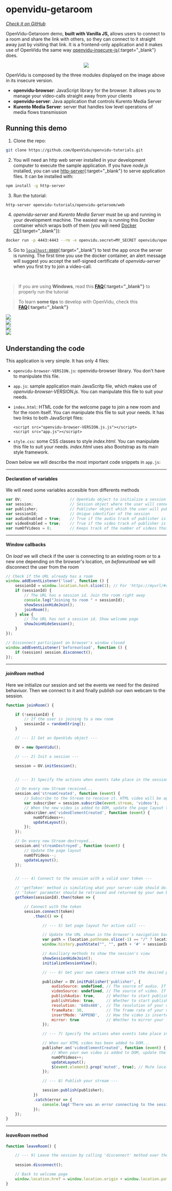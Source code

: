 # openvidu-getaroom
<a href="https://github.com/OpenVidu/openvidu-tutorials/tree/master/openvidu-getaroom" target="_blank"><i class="icon ion-social-github"> Check it on GitHub</i></a>

OpenVidu-Getaroom demo, <strong>built with Vanilla JS, </strong> allows users to connect to a room and share the link with others, so they can connect to it straight away just by visiting that link. It is a frontend-only application and it makes use of OpenVidu the same way [openvidu-insecure-js](/tutorials/openvidu-insecure-js/){:target="_blank"} does.

<p align="center">
  <img  class="img-responsive" src="/img/tutorials/openvidu-getaroom.png">
</p>

OpenVidu is composed by the three modules displayed on the image above in its insecure version.

- **openvidu-browser**: JavaScript library for the browser. It allows you to manage your video-calls straight away from your clients
- **openvidu-server**: Java application that controls Kurento Media Server
- **Kurento Media Server**: server that handles low level operations of media flows transmission

## Running this demo

1) Clone the repo:

```bash
git clone https://github.com/OpenVidu/openvidu-tutorials.git
```

2) You will need an http web server installed in your development computer to execute the sample application. If you have _node.js_ installed, you can use [http-server](https://github.com/indexzero/http-server){:target="_blank"} to serve application files. It can be installed with:

```bash
npm install -g http-server
```

3) Run the tutorial:

```bash
http-server openvidu-tutorials/openvidu-getaroom/web
```

4) _openvidu-server_ and _Kurento Media Server_ must be up and running in your development machine. The easiest way is running this Docker container which wraps both of them (you will need [Docker CE](https://store.docker.com/search?type=edition&offering=community){:target="_blank"}):

```bash
docker run -p 4443:4443 --rm -e openvidu.secret=MY_SECRET openvidu/openvidu-server-kms:2.9.0
```

5) Go to [`localhost:8080`](http://localhost:8080){:target="_blank"} to test the app once the server is running. The first time you use the docker container, an alert message will suggest you accept the self-signed certificate of _openvidu-server_ when you first try to join a video-call.

<br>

> If you are using **Windows**, read this **[FAQ](/troubleshooting/#3-i-am-using-windows-to-run-the-tutorials-develop-my-app-anything-i-should-know){:target="_blank"}** to properly run the tutorial

> To learn **some tips** to develop with OpenVidu, check this **[FAQ](/troubleshooting#2-any-tips-to-make-easier-the-development-of-my-app-with-openvidu){:target="_blank"}**

<div class="row no-margin row-gallery">
	<div class="col-md-6">
		<a data-fancybox="gallery" href="/img/demos/getaroom-index.png">
			<img class="img-responsive" src="/img/demos/getaroom-index.png">
		</a>
	</div>
	<div class="col-md-6">
		<a data-fancybox="gallery" href="/img/demos/getaroom-session-1.png">
			<img class="img-responsive" src="/img/demos/getaroom-session-1.png">
		</a>
	</div>
</div>
<div class="row no-margin row-gallery">
	<div class="col-md-6">
		<a data-fancybox="gallery" href="/img/demos/getaroom-session-6.png">
			<img class="img-responsive" src="/img/demos/getaroom-session-6.png">
		</a>
	</div>
	<div class="col-md-6">
		<a data-fancybox="gallery" href="/img/demos/getaroom-session-6-mob.png">
			<img id="img-mob" class="img-responsive" src="/img/demos/getaroom-session-6-mob.png">
		</a>
	</div>
</div>


## Understanding the code

This application is very simple. It has only 4 files:

  - `openvidu-browser-VERSION.js`: openvidu-browser library. You don't have to manipulate this file. 
  - `app.js`: sample application main JavaScritp file, which makes use of _openvidu-browser-VERSION.js_. You can manipulate this file to suit your needs.
  - `index.html`: HTML code for the welcome page to join a new room and for the room itself. You can manipulate this file to suit your needs. It has two links to both JavaScript files: 

        <script src="openvidu-browser-VERSION.js.js"></script>
        <script src="app.js"></script>

  - `style.css`: some CSS classes to style _index.html_. You can manipulate this file to suit your needs. _index.html_ uses also Bootstrap as its main style framework.

Down below we will describe the most important code snippets in `app.js`:

---


#### Declaration of variables
We will need some variables accesible from differents methods

```javascript
var OV;						// OpenVidu object to initialize a session
var session;				// Session object where the user will connect
var publisher;				// Publisher object which the user will publish
var sessionId;				// Unique identifier of the session
var audioEnabled = true;	// True if the audio track of publisher is active
var videoEnabled = true;	// True if the video track of publisher is active
var numOfVideos = 0;		// Keeps track of the number of videos that are being shown
```

---

#### Window callbacks
On _load_ we will check if the user is connecting to an existing room or to a new one depending on the browser's location, on _beforeunload_ we will disconnect the user from the room

```javascript
// Check if the URL already has a room
window.addEventListener('load', function () {
	sessionId = window.location.hash.slice(1); // For 'https://myurl/#roomId', sessionId would be 'roomId'
	if (sessionId) {
		// The URL has a session id. Join the room right away
		console.log("Joining to room " + sessionId);
		showSessionHideJoin();
		joinRoom();
	} else {
		// The URL has not a session id. Show welcome page
		showJoinHideSession();
	}
});

// Disconnect participant on browser's window closed
window.addEventListener('beforeunload', function () {
	if (session) session.disconnect();
});
```

---

#### _joinRoom_ method
Here we initialize our session and set the events we need for the desired behaviuor. Then we connect to it and finally publish our own webcam to the session.

```javascript
function joinRoom() {

	if (!sessionId) {
		// If the user is joining to a new room
		sessionId = randomString();
	}

	// --- 1) Get an OpenVidu object ---

	OV = new OpenVidu();

	// --- 2) Init a session ---

	session = OV.initSession();


	// --- 3) Specify the actions when events take place in the session ---

	// On every new Stream received...
	session.on('streamCreated', function (event) {
		// Subscribe to the Stream to receive it. HTML video will be appended to element with 'subscriber' id
		var subscriber = session.subscribe(event.stream, 'videos');
		// When the new video is added to DOM, update the page layout to fit one more participant
		subscriber.on('videoElementCreated', function (event) {
			numOfVideos++;
			updateLayout();
		});
	});

	// On every new Stream destroyed...
	session.on('streamDestroyed', function (event) {
		// Update the page layout
		numOfVideos--;
		updateLayout();
	});


	// --- 4) Connect to the session with a valid user token ---

	// 'getToken' method is simulating what your server-side should do.
	// 'token' parameter should be retrieved and returned by your own backend
	getToken(sessionId).then(token => {

		// Connect with the token
		session.connect(token)
			.then(() => {

				// --- 5) Set page layout for active call ---

				// Update the URL shown in the browser's navigation bar to show the session id
				var path = (location.pathname.slice(-1) == "/" ? location.pathname : location.pathname + "/");
				window.history.pushState("", "", path + '#' + sessionId);

				// Auxiliary methods to show the session's view
				showSessionHideJoin();
				initializeSessionView();

				// --- 6) Get your own camera stream with the desired properties ---

				publisher = OV.initPublisher('publisher', {
					audioSource: undefined, // The source of audio. If undefined default audio input
					videoSource: undefined, // The source of video. If undefined default video input
					publishAudio: true,  	// Whether to start publishing with your audio unmuted or not
					publishVideo: true,  	// Whether to start publishing with your video enabled or not
					resolution: '640x480',  // The resolution of your video
					frameRate: 30,			// The frame rate of your video
					insertMode: 'APPEND',	// How the video is inserted in target element 'video-container'
					mirror: true       		// Whether to mirror your local video or not
				});

				// --- 7) Specify the actions when events take place in our publisher ---

				// When our HTML video has been added to DOM...
				publisher.on('videoElementCreated', function (event) {
					// When your own video is added to DOM, update the page layout to fit it
					numOfVideos++;
					updateLayout();
					$(event.element).prop('muted', true); // Mute local video to avoid feedback
				});

				// --- 8) Publish your stream ---

				session.publish(publisher);
			})
			.catch(error => {
				console.log('There was an error connecting to the session:', error.code, error.message);
			});
	});
}
```

---

#### _leaveRoom_ method

```javascript
function leaveRoom() {

	// --- 9) Leave the session by calling 'disconnect' method over the Session object ---
	
	session.disconnect();

	// Back to welcome page
	window.location.href = window.location.origin + window.location.pathname;
}
```

<link rel="stylesheet" href="https://cdnjs.cloudflare.com/ajax/libs/fancybox/3.1.20/jquery.fancybox.min.css" />
<script src="https://cdnjs.cloudflare.com/ajax/libs/fancybox/3.1.20/jquery.fancybox.min.js"></script>
<script>
  $().fancybox({
    selector : '[data-fancybox="gallery"]',
    infobar : true,
    arrows : false,
    loop: true,
    protect: true,
    transitionEffect: 'slide',
    buttons : [
        'close'
    ],
    clickOutside : 'close',
    clickSlide   : 'close',
  });
</script>
